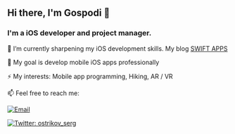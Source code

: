 ## Hi there, I'm Gospodi 👋

### I'm a iOS developer and project manager.

🌱  I’m currently sharpening my iOS development skills. My blog [SWIFT APPS](https://swiftapps.ru)
 
🔭  My goal is develop mobile iOS apps professionally

⚡ My interests: Mobile app programming, Hiking, AR / VR
 
📫  Feel free to reach me:

[![Email](https://img.shields.io/badge/Email-%40osvworks@gmail.com%20-blue)](mailto:osvworks@gmail.com?)

[![Twitter: ostrikov_serg](https://img.shields.io/twitter/follow/ostrikov_serg?style=social)](https://twitter.com/ostrikov_serg)

<!--
**gospodi-dev/gospodi-dev** is a ✨ _special_ ✨ repository because its `README.md` (this file) appears on your GitHub profile.

Here are some ideas to get you started:

- 🔭 I’m currently working on ...
- 🌱 I’m currently learning ...
- 👯 I’m looking to collaborate with other
- 🤔 I’m looking for help with ...
- 💬 Ask me about ...
- 📫 How to reach me: ...
- 😄 Pronouns: ...
- ⚡ Fun fact: ...
-->

